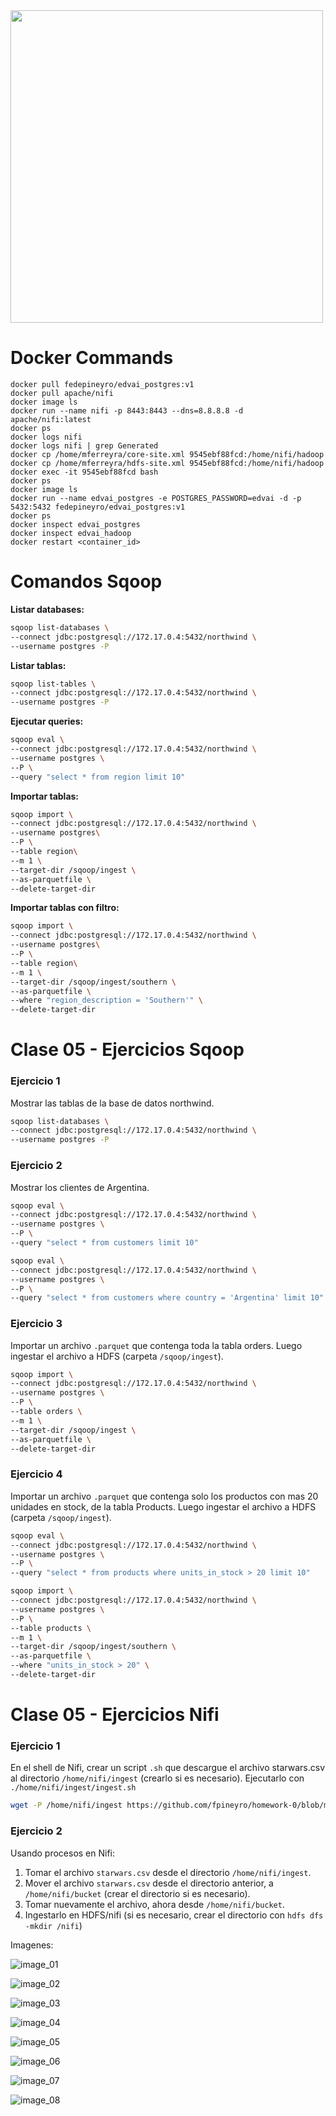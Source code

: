 <img src="https://i.ibb.co/5RM26Cw/LOGO-COLOR2.png" width="500px">

Docker Commands
===============

```
docker pull fedepineyro/edvai_postgres:v1
docker pull apache/nifi
docker image ls
docker run --name nifi -p 8443:8443 --dns=8.8.8.8 -d apache/nifi:latest
docker ps
docker logs nifi
docker logs nifi | grep Generated
docker cp /home/mferreyra/core-site.xml 9545ebf88fcd:/home/nifi/hadoop
docker cp /home/mferreyra/hdfs-site.xml 9545ebf88fcd:/home/nifi/hadoop
docker exec -it 9545ebf88fcd bash
docker ps
docker image ls
docker run --name edvai_postgres -e POSTGRES_PASSWORD=edvai -d -p 5432:5432 fedepineyro/edvai_postgres:v1
docker ps
docker inspect edvai_postgres
docker inspect edvai_hadoop
docker restart <container_id>
```

Comandos Sqoop
==============

**Listar databases:**
```bash
sqoop list-databases \
--connect jdbc:postgresql://172.17.0.4:5432/northwind \
--username postgres -P
```

**Listar tablas:**
```bash
sqoop list-tables \
--connect jdbc:postgresql://172.17.0.4:5432/northwind \
--username postgres -P
```

**Ejecutar queries:**
```bash
sqoop eval \
--connect jdbc:postgresql://172.17.0.4:5432/northwind \
--username postgres \
--P \
--query "select * from region limit 10"
```

**Importar tablas:**
```bash
sqoop import \
--connect jdbc:postgresql://172.17.0.4:5432/northwind \
--username postgres\
--P \
--table region\
--m 1 \
--target-dir /sqoop/ingest \
--as-parquetfile \
--delete-target-dir
```

**Importar tablas con filtro:**
```bash
sqoop import \
--connect jdbc:postgresql://172.17.0.4:5432/northwind \
--username postgres\
--P \
--table region\
--m 1 \
--target-dir /sqoop/ingest/southern \
--as-parquetfile \
--where "region_description = 'Southern'" \
--delete-target-dir
```

Clase 05 - Ejercicios Sqoop
===========================

### Ejercicio 1

Mostrar las tablas de la base de datos northwind.

```bash
sqoop list-databases \
--connect jdbc:postgresql://172.17.0.4:5432/northwind \
--username postgres -P
```

### Ejercicio 2

Mostrar los clientes de Argentina.

```bash
sqoop eval \
--connect jdbc:postgresql://172.17.0.4:5432/northwind \
--username postgres \
--P \
--query "select * from customers limit 10"
```

```bash
sqoop eval \
--connect jdbc:postgresql://172.17.0.4:5432/northwind \
--username postgres \
--P \
--query "select * from customers where country = 'Argentina' limit 10"
```

### Ejercicio 3

Importar un archivo `.parquet` que contenga toda la tabla orders. Luego ingestar el archivo a HDFS (carpeta `/sqoop/ingest`).

```bash
sqoop import \
--connect jdbc:postgresql://172.17.0.4:5432/northwind \
--username postgres \
--P \
--table orders \
--m 1 \
--target-dir /sqoop/ingest \
--as-parquetfile \
--delete-target-dir
```

### Ejercicio 4

Importar un archivo `.parquet` que contenga solo los productos con mas 20 unidades en stock, de la tabla Products. Luego ingestar el archivo a HDFS (carpeta `/sqoop/ingest`).

```bash
sqoop eval \
--connect jdbc:postgresql://172.17.0.4:5432/northwind \
--username postgres \
--P \
--query "select * from products where units_in_stock > 20 limit 10"
```

```bash
sqoop import \
--connect jdbc:postgresql://172.17.0.4:5432/northwind \
--username postgres \
--P \
--table products \
--m 1 \
--target-dir /sqoop/ingest/southern \
--as-parquetfile \
--where "units_in_stock > 20" \
--delete-target-dir
```

Clase 05 - Ejercicios Nifi
==========================

### Ejercicio 1

En el shell de Nifi, crear un script `.sh` que descargue el archivo starwars.csv al directorio `/home/nifi/ingest` (crearlo si es necesario).
Ejecutarlo con `./home/nifi/ingest/ingest.sh`

```bash
wget -P /home/nifi/ingest https://github.com/fpineyro/homework-0/blob/master/starwars.csv
```

### Ejercicio 2

Usando procesos en Nifi:

  1. Tomar el archivo `starwars.csv` desde el directorio `/home/nifi/ingest`.
  2. Mover el archivo `starwars.csv` desde el directorio anterior, a `/home/nifi/bucket` (crear el directorio si es necesario).
  3. Tomar nuevamente el archivo, ahora desde `/home/nifi/bucket`.
  4. Ingestarlo en HDFS/nifi (si es necesario, crear el directorio con `hdfs dfs -mkdir /nifi`)

Imagenes:

![image_01](./img/img01.png)

![image_02](./img/img02.png)

![image_03](./img/img03.png)

![image_04](./img/img04.png)

![image_05](./img/img05.png)

![image_06](./img/img06.png)

![image_07](./img/img07.png)

![image_08](./img/img08.png)
